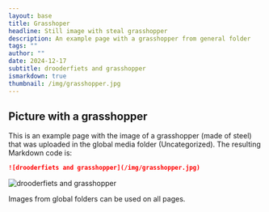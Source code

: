 ```yaml
---
layout: base
title: Grasshoper
headline: Still image with steal grasshopper
description: An example page with a grasshopper from general folder
tags: ""
author: ""
date: 2024-12-17
subtitle: drooderfiets and grasshopper
ismarkdown: true
thumbnail: /img/grasshopper.jpg
---
```

## Picture with a grasshopper

This is an example page with the image of a grasshopper (made of steel) that was uploaded in the global media folder (Uncategorized). The resulting Markdown code is:

```markdown
![drooderfiets and grasshopper](/img/grasshopper.jpg)
```

![drooderfiets and grasshopper](/img/vera-davidova-dark.jpg)

Images from global folders can be used on all pages.
